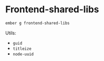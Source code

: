 # Frontend-shared-libs

```sh
ember g frontend-shared-libs
```

Utils:

+ `guid`
+ `titleize`
+ `node-uuid`
